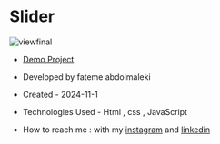 # Slider

 ![viewfinal](https://github.com/user-attachments/assets/58d16a6e-7ab3-4bcd-aa57-434ee44a982c)
- [Demo Project](https://fatemeabdolmaleki.github.io/Slider/)

- Developed by fateme abdolmaleki

- Created - 2024-11-1

- Technologies Used - Html , css , JavaScript 

- How to reach me : with my [instagram](https://www.instagram.com/fatemeabdolmaleki_) and [linkedin](https://www.linkedin.com/in/fateme-abdolmaleki/)

